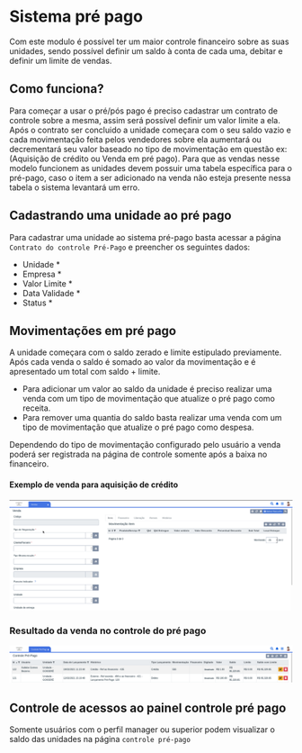 # Sistema pré pago

Com este modulo é possível ter um maior controle financeiro sobre as suas unidades, sendo possível definir um saldo à conta de cada uma, debitar e definir um limite de vendas.

## Como funciona?

Para começar a usar o pré/pós pago é preciso cadastrar um contrato de controle sobre a mesma, assim será possível definir um valor limite a ela. Após o contrato ser concluido a unidade começara com o seu saldo vazio e cada movimentação feita pelos vendedores sobre ela aumentará ou decrementará seu valor baseado no tipo de movimentação em questão ex:\(Aquisição de crédito ou Venda em pré pago\). Para que as vendas nesse modelo funcionem as unidades devem possuir uma tabela específica para o pré-pago, caso o item a ser adicionado na venda não esteja presente nessa tabela o sistema levantará um erro.

## Cadastrando uma unidade ao pré pago

Para cadastrar uma unidade ao sistema pré-pago basta acessar a página `Contrato do controle Pré-Pago` e preencher os seguintes dados:

* Unidade \*
* Empresa \*
* Valor Limite \*
* Data Validade \*
* Status \*

## Movimentações em pré pago

A unidade começara com o saldo zerado e limite estipulado previamente. Após cada venda o saldo é somado ao valor da movimentação e é apresentado um total com saldo + limite.

* Para adicionar um valor ao saldo da unidade é preciso realizar uma venda com um tipo de movimentação que atualize o pré pago como receita.
* Para remover uma quantia do saldo basta realizar uma venda com um tipo de movimentação que atualize o pré pago como despesa.

Dependendo do tipo de movimentação configurado pelo usuário a venda poderá ser registrada na página de controle somente após a baixa no financeiro.

#### Exemplo de venda para aquisição de crédito

![](../../../.gitbook/assets/venda-pre-pago.gif)

### Resultado da venda no controle do pré pago

![](../../../.gitbook/assets/mudanca-pre-pago.png)

## Controle de acessos ao painel controle pré pago

Somente usuários com o perfil manager ou superior podem visualizar o saldo das unidades na página `controle pré-pago`

